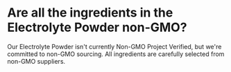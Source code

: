# Are all the ingredients in the Electrolyte Powder non-GMO?

Our Electrolyte Powder isn't currently Non-GMO Project Verified, but we're committed to non-GMO sourcing. All ingredients are carefully selected from non-GMO suppliers.